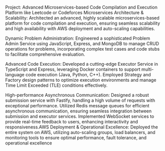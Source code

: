 Project: Advanced Microservices-based Code Compilation and Execution Platform like Leetcode or Codeforces
Microservices Architecture & Scalability: Architected an advanced, highly scalable microservices-based platform for code compilation and execution, ensuring seamless scalability and high availability with AWS deployment and auto-scaling capabilities.

Dynamic Problem Administration: Engineered a sophisticated Problem Admin Service using JavaScript, Express, and MongoDB to manage CRUD operations for problems, incorporating complex test cases and code stubs to facilitate comprehensive evaluation.

Advanced Code Execution: Developed a cutting-edge Executor Service in TypeScript and Express, leveraging Docker containers to support multi-language code execution (Java, Python, C++). Employed Strategy and Factory design patterns to optimize execution environments and manage Time Limit Exceeded (TLE) conditions effectively.

High-performance Asynchronous Communication: Designed a robust submission service with Fastify, handling a high volume of requests with exceptional performance. Utilized Redis message queues for efficient asynchronous communication, ensuring seamless integration between submission and executor services. Implemented WebSocket services to provide real-time feedback to users, enhancing interactivity and responsiveness.AWS Deployment & Operational Excellence: 
Deployed the entire system on AWS, utilizing auto-scaling groups, load balancers, and monitoring tools to ensure optimal performance, fault tolerance, and operational excellence
